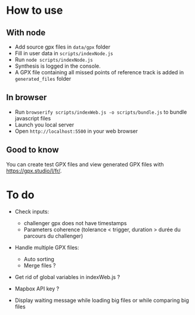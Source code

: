 # How to use
## With node
- Add source gpx files in `data/gpx` folder
- Fill in user data in `scripts/indexNode.js`
- Run `node scripts/indexNode.js`
- Synthesis is logged in the console.
- A GPX file containing all missed points of reference track is added in `generated_files` folder

## In browser
- Run `browserify scripts/indexWeb.js -o scripts/bundle.js` to bundle javascript files
- Launch you local server
- Open `http://localhost:5500` in your web browser

## Good to know
You can create test GPX files and view generated GPX files with https://gpx.studio/l/fr/.

# To do
- Check inputs:
  - challenger gpx does not have timestamps
  - Parameters coherence (tolerance < trigger, duration > durée du parcours du challenger)
- Handle multiple GPX files:
  - Auto sorting
  - Merge files ?

- Get rid of global variables in indexWeb.js ?
- Mapbox API key ?
- Display waiting message while loading big files or while comparing big files
